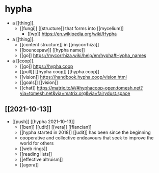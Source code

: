# hypha

- a [[thing]].
  - [[fungi]] [[structure]] that forms into [[mycelium]]
	- [[wp]] https://en.wikipedia.org/wiki/Hypha
- a [[thing]].
	- [[content structure]] in [[mycorrhiza]]
	- [[bouncepaw]] [[hypha name]]
	- [[go]] https://mycorrhiza.wiki/help/en/hypha#Hypha_names
- a [[coop]].
	- [[go]] https://hypha.coop
	- [[pull]] [[hypha coop]] [[hypha.coop]]
	- [[vision]] https://handbook.hypha.coop/vision.html
	- [[goals]] [[vision]]
	- [[chat]] https://matrix.to/#/#hyphacoop-open:tomesh.net?via=tomesh.net&via=matrix.org&via=fairydust.space
## [[2021-10-13]]
- [[push]] [[hypha 2021-10-13]]
	- [[ben]] [[udit]] [[vera]] [[flancian]]
	- [[hypha started in 2018]] [[udit]] has been since the beginning
	- cooperative and collective endeavours that seek to improve the world for others
	- [[web rings]]
	- [[reading lists]]
	- [[effective altruism]]
	- [[agora]]